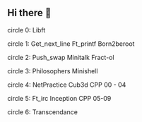 ## Hi there 👋

<!--
**Jeremy-coquet/jeremy-coquet** is a ✨ _special_ ✨ repository because its `README.md` (this file) appears on your GitHub profile.

Here are some ideas to get you started:

- 🔭 I’m currently working on ...
- 🌱 I’m currently learning ...
- 👯 I’m looking to collaborate on ...
- 🤔 I’m looking for help with ...
- 💬 Ask me about ...
- 📫 How to reach me: ...
- 😄 Pronouns: ...
- ⚡ Fun fact: ...
-->

circle 0: 
  Libft
  
circle 1:
  Get_next_line
  Ft_printf
  Born2beroot
  
circle 2:
  Push_swap
  Minitalk
  Fract-ol
  
circle 3:
  Philosophers
  Minishell
  
circle 4:
  NetPractice
  Cub3d
  CPP 00 - 04

circle 5:
  Ft_irc
  Inception
  CPP 05-09

circle 6:
  Transcendance
  
